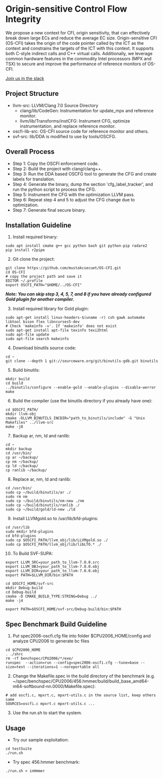 # Origin-sensitive Control Flow Integrity
We propose a new context for CFI, origin sensitivity, that can effectively break down large ECs and reduce the average EC size. Origin-sensitive CFI (OS-CFI) takes the origin of the code pointer called by the ICT as the context and constrains the targets of the ICT with this context. It supports both C-style indirect calls and C++ virtual calls. Additionally, we leverage common hardware features in the commodity Intel processors (MPX and TSX) to secure and improve the performance of reference monitors of OS-CFI. 

[Join us in the slack](https://join.slack.com/t/opencfi/shared_invite/enQtNzQ2MTM5MTA5NzM0LTdmMTQwZDU1YzEwNmE2ZDY4OTZiY2ExMDI1ZGVkOTdjYmYyNTNjNzVkOTYwNzdkNmY2OWNmMzhjMTUyNTJhZjc)

## Project Structure
* llvm-src: LLVM/Clang 7.0 Source Directory
    * clang/lib/CodeGen: Instrumentation for update_mpx and reference monitor.
    * llvm/lib/Transforms/instCFG: Instrument CFG, optimize instrumentation, and replace reference monitor.
* oscfi-lib-src: OS-CFI source code for reference monitor and others.
* svf-src: lib/DDA is modified to use by tools/OSCFG.

## Overall Process
* Step 1: Copy the OSCFI enforcement code.
* Step 2: Build the project with clang/clang++.
* Step 3: Run the DDA based OSCFG tool to generate the CFG and create labels for translation.
* Step 4: Generate the binary, dump the section 'cfg_label_tracker', and run the python script to process the CFG.
* Step 5: Instrument the CFG with the optimization LLVM pass.
* Step 6: Repeat step 4 and 5 to adjust the CFG change due to optimization.
* Step 7: Generate final secure binary.


## Installation Guideline
1. Install required binary:
```text
sudo apt install cmake g++ gcc python bash git python-pip radare2
pip install r2pipe
```
2. Git clone the project:
```text
git clone https://github.com/mustakcsecuet/OS-CFI.git
cd OS-CFI
# copy the project path and save it
EDITOR ~/.profile
export OSCFI_PATH="$HOME/../OS-CFI"
```
***Note: You can skip step 3, 4, 5, 7, and 8 if you have already configured Gold plugin for another compiler.***

3. Install required library for Gold plugin:
```text
sudo apt-get install linux-headers-$(uname -r) csh gawk automake libtool bison flex libncurses5-dev
# Check 'makeinfo -v'. If 'makeinfo' does not exist
sudo apt-get install apt-file texinfo texi2html
sudo apt-file update
sudo apt-file search makeinfo
```

4. Download binutils source code:
```text
cd ~
git clone --depth 1 git://sourceware.org/git/binutils-gdb.git binutils
```

5. Build binutils:
```text
mkdir build
cd build
../binutils/configure --enable-gold --enable-plugins --disable-werror
make
```

6. Build the compiler (use the binutils directory if you already have one):
```text
cd $OSCFI_PATH/
mkdir llvm-obj
cmake -DLLVM_BINUTILS_INCDIR="path_to_binutils/include" -G "Unix Makefiles" ../llvm-src
make -j8
```

7. Backup ar, nm, ld and ranlib:
```text
cd ~
mkdir backup
cd /usr/bin/
cp ar ~/backup/
cp nm ~/backup/
cp ld ~/backup/
cp ranlib ~/backup/
```

8. Replace ar, nm, ld and ranlib:
```text
cd /usr/bin/
sudo cp ~/build/binutils/ar ./
sudo rm nm
sudo cp ~/build/binutils/nm-new ./nm
sudo cp ~/build/binutils/ranlib ./
sudo cp ~/build/gold/ld-new ./ld
```

9. Install LLVMgold.so to /usr/lib/bfd-plugins:
```text
cd /usr/lib
sudo mkdir bfd-plugins
cd bfd-plugins
sudo cp $OSCFI_PATH/llvm_obj/lib/LLVMgold.so ./
sudo cp $OSCFI_PATH/llvm_obj/lib/libLTO.* ./
```

10. To Build SVF-SUPA:
```text
export LLVM_SRC=your_path_to_llvm-7.0.0.src
export LLVM_OBJ=your_path_to_llvm-7.0.0.obj
export LLVM_DIR=your_path_to_llvm-7.0.0.obj
export PATH=$LLVM_DIR/bin:$PATH

cd $OSCFI_HOME/svf-src
mkdir Debug-build
cd Debug-build
cmake -D CMAKE_BUILD_TYPE:STRING=Debug ../
make -j4

export PATH=$OSCFI_HOME/svf-src/Debug-build/bin:$PATH
```

## Spec Benchmark Build Guideline
1. Put spec2006-oscfi.cfg file into folder $CPU2006_HOME/config and analyze CPU2006 to generate bc files
```text
cd $CPU2006_HOME
. ./shrc
rm -rf benchspec/CPU2006/*/exe/
runspec  --action=run --config=spec2006-oscfi.cfg --tune=base --size=test --iterations=1 --noreportable all
```
2. Change the Makefile.spec in the build directory of the benchmark (e.g. ~/spec/benchspec/CPU2006/456.hmmer/build/build_base_amd64-m64-softbound-nn.0000/Makefile.spec):
```text
# add oscfi.c, mpxrt.c, mpxrt-utils.c in the source list, keep others same
SOURCES=oscfi.c mpxrt.c mpxrt-utils.c ...
```
3. Use the run.sh to start the system.

## Usage
* Try our sample exploitation:
```text
cd testSuite
./run.sh
```

* Try spec 456.hmmer benchmark:
```text
./run.sh < inHmmer
```

